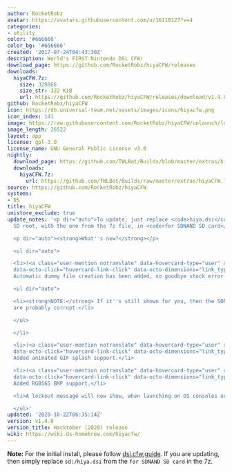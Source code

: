 ```yaml
---
author: RocketRobz
avatar: https://avatars.githubusercontent.com/u/16110127?v=4
categories:
- utility
color: '#666666'
color_bg: '#666666'
created: '2017-07-24T04:43:30Z'
description: World's FIRST Nintendo DSi CFW!
download_page: https://github.com/RocketRobz/hiyaCFW/releases
downloads:
  hiyaCFW.7z:
    size: 329866
    size_str: 322 KiB
    url: https://github.com/RocketRobz/hiyaCFW/releases/download/v1.4.0/hiyaCFW.7z
github: RocketRobz/hiyaCFW
icon: https://db.universal-team.net/assets/images/icons/hiyacfw.png
icon_index: 141
image: https://raw.githubusercontent.com/RocketRobz/hiyaCFW/unlaunch/logo/logo.png
image_length: 26522
layout: app
license: gpl-3.0
license_name: GNU General Public License v3.0
nightly:
  download_page: https://github.com/TWLBot/Builds/blob/master/extras/hiyaCFW.7z
  downloads:
    hiyaCFW.7z:
      url: https://github.com/TWLBot/Builds/raw/master/extras/hiyaCFW.7z
source: https://github.com/RocketRobz/hiyaCFW
systems:
- DS
title: hiyaCFW
unistore_exclude: true
update_notes: '<p dir="auto">To update, just replace <code>hiya.dsi</code> on the
  SD root, with the one from the 7z file, in <code>for SDNAND SD card</code>.</p>

  <p dir="auto"><strong>What''s new?</strong></p>

  <ul dir="auto">

  <li>(<a class="user-mention notranslate" data-hovercard-type="user" data-hovercard-url="/users/Epicpkmn11/hovercard"
  data-octo-click="hovercard-link-click" data-octo-dimensions="link_type:self" href="https://github.com/Epicpkmn11">@Epicpkmn11</a>)
  Automatic dummy file creation has been added, so goodbye stock error screen!

  <ul dir="auto">

  <li><strong>NOTE:</strong> If it''s still shown for you, then the SDNAND contents
  are probably corrupt.</li>

  </ul>

  </li>

  <li>(<a class="user-mention notranslate" data-hovercard-type="user" data-hovercard-url="/users/Epicpkmn11/hovercard"
  data-octo-click="hovercard-link-click" data-octo-dimensions="link_type:self" href="https://github.com/Epicpkmn11">@Epicpkmn11</a>)
  Added animated GIF splash support.</li>

  <li>(<a class="user-mention notranslate" data-hovercard-type="user" data-hovercard-url="/users/Epicpkmn11/hovercard"
  data-octo-click="hovercard-link-click" data-octo-dimensions="link_type:self" href="https://github.com/Epicpkmn11">@Epicpkmn11</a>)
  Added RGB565 BMP support.</li>

  <li>A lockout message will now show, when launching on DS consoles or in DS mode.</li>

  </ul>'
updated: '2020-10-22T06:35:14Z'
version: v1.4.0
version_title: Hacktober (2020) release
wiki: https://wiki.ds-homebrew.com/hiyacfw/
---
```

**Note:** For the initial install, please follow [dsi.cfw.guide](https://dsi.cfw.guide). If you are updating, then simply replace `sd:/hiya.dsi` from the `for SDNAND SD card` in the 7z.